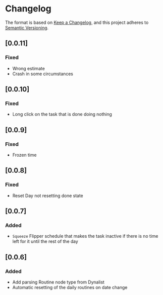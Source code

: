 # Changelog

The format is based on [Keep a Changelog](https://keepachangelog.com/en/1.1.0/),
and this project adheres to [Semantic Versioning](https://semver.org/spec/v2.0.0.html).

## [0.0.11]

### Fixed

- Wrong estimate
- Crash in some circumstances

## [0.0.10]

### Fixed

- Long click on the task that is done doing nothing

## [0.0.9]

### Fixed

- Frozen time

## [0.0.8]

### Fixed

- Reset Day not resetting done state

## [0.0.7]

### Added

- `Squeeze` Flipper schedule that makes the task inactive if there is no time left for it until the
  rest
  of the day

## [0.0.6]

### Added

- Add parsing Routine node type from Dynalist
- Automatic resetting of the daily routines on date change
